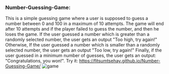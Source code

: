 ### Number-Guessing-Game:
 This is a simple guessing game where a user is supposed to guess a number between 0 and 100 in a maximum of 10 attempts.
 The game will end after 10 attempts and if the player failed to guess the number, and then he loses the game.
 If the user guessed a number which is greater than a randomly selected number, the user gets an output "Too high, try again!"
 Otherwise, If the user guessed a number which is smaller than a randomly selected number, the user gets an output "Too low, try again!"
 Finally, if the user guessed in a minimum number of guesses, the user gets an output: "Congratulations, you won!".
Try it: https://fitsumtsehay.github.io/Number-Guessing-Game/
![game](https://user-images.githubusercontent.com/63597726/201593591-6c02891f-ae75-47a2-9644-c5d5841f3398.jpg)

